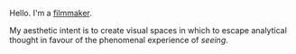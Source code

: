 Hello. I'm a [filmmaker](/filmmaking/).

My aesthetic intent is to create visual spaces in which to escape analytical
thought in favour of the phenomenal experience of *seeing*.
